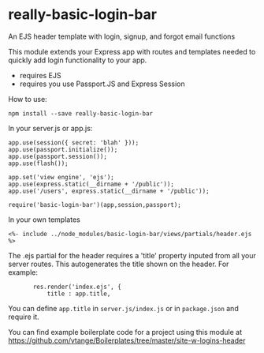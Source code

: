 # really-basic-login-bar

An EJS header template with login, signup, and forgot email functions

This module extends your Express app with routes and templates needed to quickly add login functionality to your app.

 - requires EJS
 - requires you use Passport.JS and Express Session
 
 How to use:
 
 ```
 npm install --save really-basic-login-bar
 ```
 In your server.js or app.js:
 ```
app.use(session({ secret: 'blah' }));
app.use(passport.initialize());
app.use(passport.session());
app.use(flash());

app.set('view engine', 'ejs'); 
app.use(express.static(__dirname + '/public'));
app.use('/users', express.static(__dirname + '/public'));

require('basic-login-bar')(app,session,passport);
 ```
 In your own templates
 ```
<%- include ../node_modules/basic-login-bar/views/partials/header.ejs %>
 ```
 
 The .ejs partial for the header requires a 'title' property inputed from all your server routes. This autogenerates the title shown on the header. For example:
 
 ```
 		res.render('index.ejs', {
			title : app.title,
 ```
 You can define ```app.title``` in ```server.js/index.js``` or in ```package.json``` and require it.
 
 You can find example boilerplate code for a project using this module at 
 https://github.com/vtange/Boilerplates/tree/master/site-w-logins-header
 
